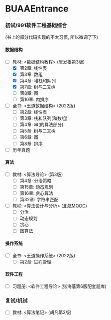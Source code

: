 # BUAAEntrance

### 初试/991软件工程基础综合

(书上的部分代码实现的不太习惯, 所以微调了下)

#### 数据结构
- [ ] 教材: <数据结构教程> (唐发根第3版)
    - [x] 第2章: 线性表
    - [x] 第3章: 数组
    - [x] 第4章: 堆栈和队列
    - [x] 第7章: 树与二叉树
    - [ ] 第8章: 图
    - [ ] 第10章: 内排序
- [ ] 全书: <王道数据结构> (2022版)
    - [ ] 第2章: 线性表
    - [ ] 第3章: 栈和队列(和数组)
    - [ ] 第4章: 串(的算法部分)
    - [ ] 第5章: 树与二叉树
    - [ ] 第6章: 图
    - [ ] 第8章: 排序
- [ ] 历年真题

[//]: # (- [ ] 拔高: <算法与数据结构考研试题精析> &#40;数据结构1800&#41; 部分代码)

#### 算法
- [ ] 教材: <算法导论> (第3版)
  - [ ] 第4章: 分治策略
  - [ ] 第15章: 动态规划
  - [ ] 第16章: 贪心算法
  - [ ] 第32章: 字符串匹配
- [ ] 教程: <算法设计与分析> ([北航MOOC](https://www.icourse163.org/course/BUAA-1449777166))
  - [ ] 分治
  - [ ] 动态规划
  - [ ] 贪心
  - [ ] 图算法

#### 操作系统
- [ ] 全书: <王道操作系统> (2022版)
    - [ ] 第2章: 进程管理

#### 软件工程
- [ ] 习题册: <软件工程导论> (张海藩第6版配套题库)

### 复试/机试
- [ ] 教材: <算法笔记> (胡凡第2版)